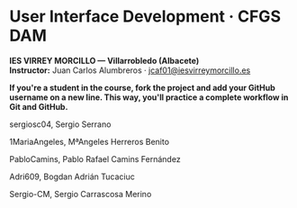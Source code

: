 # User Interface Development · CFGS DAM  
**IES VIRREY MORCILLO — Villarrobledo (Albacete)**  
**Instructor:** Juan Carlos Alumbreros · jcaf01@iesvirreymorcillo.es

**If you're a student in the course, fork the project and add your GitHub username on a new line.
This way, you'll practice a complete workflow in Git and GitHub.**

sergiosc04, Sergio Serrano

1MariaAngeles, MªAngeles Herreros Benito

PabloCamins, Pablo Rafael Camins Fernández

Adri609, Bogdan Adrián Tucaciuc

Sergio-CM, Sergio Carrascosa Merino



